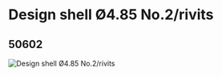 # Design shell Ø4.85 No.2/rivits
## 50602
![Design shell Ø4.85 No.2/rivits](https://lc-www-live-s.legocdn.com/media/bricks/5/2/4244770.jpg)